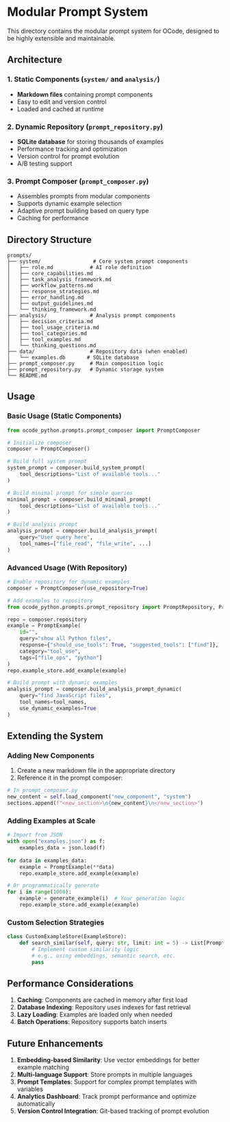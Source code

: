 # Modular Prompt System

This directory contains the modular prompt system for OCode, designed to be highly extensible and maintainable.

## Architecture

### 1. Static Components (`system/` and `analysis/`)
- **Markdown files** containing prompt components
- Easy to edit and version control
- Loaded and cached at runtime

### 2. Dynamic Repository (`prompt_repository.py`)
- **SQLite database** for storing thousands of examples
- Performance tracking and optimization
- Version control for prompt evolution
- A/B testing support

### 3. Prompt Composer (`prompt_composer.py`)
- Assembles prompts from modular components
- Supports dynamic example selection
- Adaptive prompt building based on query type
- Caching for performance

## Directory Structure

```
prompts/
├── system/                 # Core system prompt components
│   ├── role.md            # AI role definition
│   ├── core_capabilities.md
│   ├── task_analysis_framework.md
│   ├── workflow_patterns.md
│   ├── response_strategies.md
│   ├── error_handling.md
│   ├── output_guidelines.md
│   └── thinking_framework.md
├── analysis/              # Analysis prompt components
│   ├── decision_criteria.md
│   ├── tool_usage_criteria.md
│   ├── tool_categories.md
│   ├── tool_examples.md
│   └── thinking_questions.md
├── data/                  # Repository data (when enabled)
│   └── examples.db       # SQLite database
├── prompt_composer.py     # Main composition logic
├── prompt_repository.py   # Dynamic storage system
└── README.md

```

## Usage

### Basic Usage (Static Components)

```python
from ocode_python.prompts.prompt_composer import PromptComposer

# Initialize composer
composer = PromptComposer()

# Build full system prompt
system_prompt = composer.build_system_prompt(
    tool_descriptions="List of available tools..."
)

# Build minimal prompt for simple queries
minimal_prompt = composer.build_minimal_prompt(
    tool_descriptions="List of available tools..."
)

# Build analysis prompt
analysis_prompt = composer.build_analysis_prompt(
    query="User query here",
    tool_names=["file_read", "file_write", ...]
)
```

### Advanced Usage (With Repository)

```python
# Enable repository for dynamic examples
composer = PromptComposer(use_repository=True)

# Add examples to repository
from ocode_python.prompts.prompt_repository import PromptRepository, PromptExample

repo = composer.repository
example = PromptExample(
    id="",
    query="show all Python files",
    response={"should_use_tools": True, "suggested_tools": ["find"]},
    category="tool_use",
    tags=["file_ops", "python"]
)
repo.example_store.add_example(example)

# Build prompt with dynamic examples
analysis_prompt = composer.build_analysis_prompt_dynamic(
    query="find JavaScript files",
    tool_names=tool_names,
    use_dynamic_examples=True
)
```

## Extending the System

### Adding New Components

1. Create a new markdown file in the appropriate directory
2. Reference it in the prompt composer:

```python
# In prompt_composer.py
new_content = self.load_component("new_component", "system")
sections.append(f"<new_section>\n{new_content}\n</new_section>")
```

### Adding Examples at Scale

```python
# Import from JSON
with open("examples.json") as f:
    examples_data = json.load(f)
    
for data in examples_data:
    example = PromptExample(**data)
    repo.example_store.add_example(example)

# Or programmatically generate
for i in range(1000):
    example = generate_example(i)  # Your generation logic
    repo.example_store.add_example(example)
```

### Custom Selection Strategies

```python
class CustomExampleStore(ExampleStore):
    def search_similar(self, query: str, limit: int = 5) -> List[PromptExample]:
        # Implement custom similarity logic
        # e.g., using embeddings, semantic search, etc.
        pass
```

## Performance Considerations

1. **Caching**: Components are cached in memory after first load
2. **Database Indexing**: Repository uses indexes for fast retrieval
3. **Lazy Loading**: Examples are loaded only when needed
4. **Batch Operations**: Repository supports batch inserts

## Future Enhancements

1. **Embedding-based Similarity**: Use vector embeddings for better example matching
2. **Multi-language Support**: Store prompts in multiple languages
3. **Prompt Templates**: Support for complex prompt templates with variables
4. **Analytics Dashboard**: Track prompt performance and optimize automatically
5. **Version Control Integration**: Git-based tracking of prompt evolution
